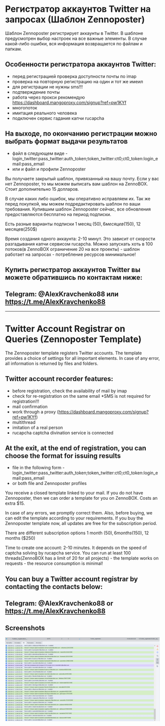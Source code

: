# Регистратор аккаунтов Twitter на запросах (Шаблон Zennoposter)
 
Шаблон Zennoposter регистрирует аккаунты в Twitter.
В шаблоне предусмотрен выбор настроек на все важные элементы.
В случае какой-либо ошибки, вся информация возвращается по файлам и папкам.

## Особенности регистратора аккаунтов Twitter:
* перед регистрацией проверка доступности почты по imap
* проверка на повторную регистрацию на один и тот же имеил
* для регистрации не нужны sms!!!
* подтверждение почты
* работа через прокси рекомендую https://dashboard.mangoproxy.com/signup?ref=pw1KYf
* многопоток
* имитация реального человека
* подключен сервис гадания капчи rucapcha

## На выходе, по окончанию регистрации можно выбрать формат выдачи результатов
* файл в следующем виде - login_twitter:pass_twitter:auth_token;token_twitter:ct0;ct0_token:login_email:pass_email
* или и файл и профили Zennoposter

Вы получаете закрытый шаблон, привязанный на вашу почту.
Если у вас нет Zennoposter, то мы можем выписать вам шаблон на ZennoBOX. Стоит дополнительно 15 долларов.

В случае каких либо ошибок, мы оперативно исправляем их.
Так же перед покупкой, мы можем подредактировать шаблон по ваши требования.
Купившим шаблон Zennoposter сейчас, все обновления предоставляются бесплатно на период подпиcки.

Есть разные варианты подписки 1 месяц (50$), 6 месяцев(150$), 12 месяцев(250$)

Время создания одного аккаунта: 2-10 минут. Это зависит от скорости разгадывания капчи сервисом rucapcha.
Можно запускать хоть в 100 потоков(в ZennoBOX ограничение 20 на все проекты) - шаблон работает на запросах - потребление ресурсов минимальное!


## Купить регистратор аккаунтов Twitter вы можете обратившись по контактам ниже:

## Telegram: @AlexKravchenko88 или https://t.me/AlexKravchenko88

---------------------------------------------------------------------------------------------------

# Twitter Account Registrar on Queries (Zennoposter Template)
 

 

The Zennoposter template registers Twitter accounts.
The template provides a choice of settings for all important elements.
In case of any error, all information is returned by files and folders.

## Twitter account recorder features:
* before registration, check the availability of mail by imap
* check for re-registration on the same email
*SMS is not required for registration!!!
* mail confirmation
* work through a proxy (https://dashboard.mangoproxy.com/signup?ref=pw1KYf)
* multithread
* imitation of a real person
* rucapcha captcha divination service is connected

## At the exit, at the end of registration, you can choose the format for issuing results
* file in the following form - login_twitter:pass_twitter:auth_token;token_twitter:ct0;ct0_token:login_email:pass_email
* or both file and Zennoposter profiles

You receive a closed template linked to your mail.
If you do not have Zennoposter, then we can order a template for you on ZennoBOX. Costs an extra $15.

In case of any errors, we promptly correct them.
Also, before buying, we can edit the template according to your requirements.
If you buy the Zennoposter template now, all updates are free for the subscription period.

There are different subscription options 1 month ($50), 6 months ($150), 12 months ($250)

Time to create one account: 2-10 minutes. It depends on the speed of captcha solving by rucapcha service.
You can run at least 100 threads(ZennoBOX has a limit of 20 for all projects) - the template works on requests - the resource consumption is minimal!


## You can buy a Twitter account registrar by contacting the contacts below:

## Telegram: @AlexKravchenko88 or https://t.me/AlexKravchenko88

## Screenshots

![Screenshot](Photo_of_the_project_work.png)

